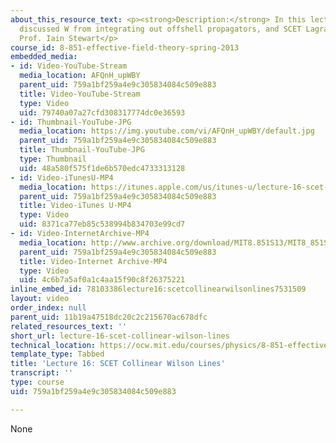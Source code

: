 ```yaml
---
about_this_resource_text: <p><strong>Description:</strong> In this lecture, the professor
  discussed W from integrating out offshell propagators, and SCET Lagrangian.</p><p><strong>Instructor:</strong>
  Prof. Iain Stewart</p>
course_id: 8-851-effective-field-theory-spring-2013
embedded_media:
- id: Video-YouTube-Stream
  media_location: AFQnH_upWBY
  parent_uid: 759a1bf259a4e9c305834084c509e883
  title: Video-YouTube-Stream
  type: Video
  uid: 79740a07a27cfd308317774dc0e36593
- id: Thumbnail-YouTube-JPG
  media_location: https://img.youtube.com/vi/AFQnH_upWBY/default.jpg
  parent_uid: 759a1bf259a4e9c305834084c509e883
  title: Thumbnail-YouTube-JPG
  type: Thumbnail
  uid: 48a580f575f1de6b570edc4733313128
- id: Video-iTunesU-MP4
  media_location: https://itunes.apple.com/us/itunes-u/lecture-16-scet-collinear/id717384450?i=168723717
  parent_uid: 759a1bf259a4e9c305834084c509e883
  title: Video-iTunes U-MP4
  type: Video
  uid: 8371ca77eb85c538994b834703e99cd7
- id: Video-InternetArchive-MP4
  media_location: http://www.archive.org/download/MIT8.851S13/MIT8_851S13_lec16_300k.mp4
  parent_uid: 759a1bf259a4e9c305834084c509e883
  title: Video-Internet Archive-MP4
  type: Video
  uid: 4c6b7a5af0a1c4aa15f90c8f26375221
inline_embed_id: 78103386lecture16:scetcollinearwilsonlines7531509
layout: video
order_index: null
parent_uid: 11b19a47518dc20c2c215670ac678dfc
related_resources_text: ''
short_url: lecture-16-scet-collinear-wilson-lines
technical_location: https://ocw.mit.edu/courses/physics/8-851-effective-field-theory-spring-2013/video-lectures/lecture-16-scet-collinear-wilson-lines
template_type: Tabbed
title: 'Lecture 16: SCET Collinear Wilson Lines'
transcript: ''
type: course
uid: 759a1bf259a4e9c305834084c509e883

---
```

None